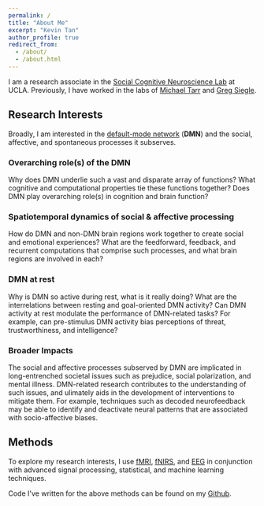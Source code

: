 ```yaml
---
permalink: /
title: "About Me"
excerpt: "Kevin Tan"
author_profile: true
redirect_from: 
  - /about/
  - /about.html
---
```

I am a research associate in the [Social Cognitive Neuroscience Lab](http://www.scn.ucla.edu) at UCLA. Previously, I have worked in the labs of [Michael Tarr](http://tarrlab.org) and [Greg Siegle](http://www.wpic.pitt.edu/research/pican/).

Research Interests
------
Broadly, I am interested in the [default-mode network](https://en.wikipedia.org/wiki/Default_mode_network) (**DMN**) and the social, affective, and spontaneous processes it subserves. 

### Overarching role(s) of the DMN
Why does DMN underlie such a vast and disparate array of functions? What cognitive and computational properties tie these functions together? Does DMN play overarching role(s) in cognition and brain function?

### Spatiotemporal dynamics of social & affective processing
How do DMN and non-DMN brain regions work together to create social and emotional experiences? What are the feedforward, feedback, and recurrent computations that comprise such processes, and what brain regions are involved in each?

### DMN at rest
Why is DMN so active during rest, what is it really doing? What are the interrelations between resting and goal-oriented DMN activity? Can DMN activity at rest modulate the performance of DMN-related tasks? For example, can pre-stimulus DMN activity bias perceptions of threat, trustworthiness, and intelligence?

### Broader Impacts
The social and affective processes subserved by DMN are implicated in long-entrenched societal issues such as prejudice, social polarization, and mental illness. DMN-related research contributes to the understanding of such issues, and ulimately aids in the development of interventions to mitigate them. For example, techniques such as decoded neurofeedback may be able to identify and deactivate neural patterns that are associated with socio-affective biases.

Methods
------
To explore my research interests, I use [fMRI](https://en.wikipedia.org/wiki/Functional_magnetic_resonance_imaging), [fNIRS](https://en.wikipedia.org/wiki/Functional_near-infrared_spectroscopy), and [EEG](https://en.wikipedia.org/wiki/Electroencephalography) in conjunction with advanced signal processing, statistical, and machine learning techniques.

Code I've written for the above methods can be found on my [Github](https://github.com/kevmtan).